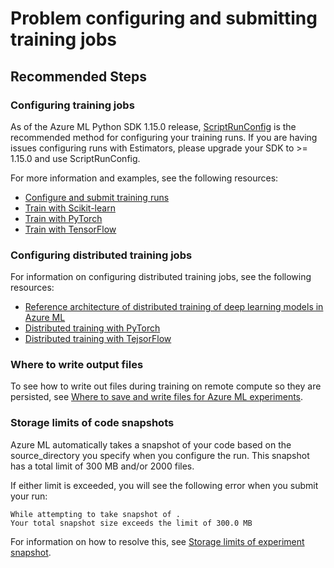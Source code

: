 <properties
	pageTitle="Problem configuring and submitting training jobs"
	description="Problem configuring and submitting training jobs"
	infoBubbleText="Problem configuring and submitting training jobs"
	service="microsoft.machinelearning"
	resource="runs"
	authors="mx-iao"
	ms.author="minxia"
	supportTopicIds="32690863"
	productPesIds="16644"
	cloudEnvironments="public, fairfax, mooncake, usnat, ussec"
	articleId="microsoft.machinelearning.runs.problemconfiguringandsubmittingtrainingjobs"
	selfHelpType="generic"
	ownershipId="AzureML_AzureMachineLearningServices"
/>

# Problem configuring and submitting training jobs

## **Recommended Steps**

### Configuring training jobs

As of the Azure ML Python SDK 1.15.0 release, [ScriptRunConfig](https://docs.microsoft.com/python/api/azureml-core/azureml.core.scriptrunconfig?view=azure-ml-py) is the recommended method for configuring your training runs. If you are having issues configuring runs with Estimators, please upgrade your SDK to >= 1.15.0 and use ScriptRunConfig. 

For more information and examples, see the following resources:

* [Configure and submit training runs](https://docs.microsoft.com/azure/machine-learning/how-to-set-up-training-targets)
* [Train with Scikit-learn](https://docs.microsoft.com/azure/machine-learning/how-to-train-scikit-learn)
* [Train with PyTorch](https://docs.microsoft.com/azure/machine-learning/how-to-train-pytorch)
* [Train with TensorFlow](https://docs.microsoft.com/azure/machine-learning/how-to-train-tensorflow)

### Configuring distributed training jobs

For information on configuring distributed training jobs, see the following resources:

* [Reference architecture of distributed training of deep learning models in Azure ML](https://docs.microsoft.com/azure/architecture/reference-architectures/ai/training-deep-learning)
* [Distributed training with PyTorch](https://docs.microsoft.com/azure/machine-learning/how-to-train-pytorch#distributed-training)
* [Distributed training with TejsorFlow](https://docs.microsoft.com/en-us/azure/machine-learning/how-to-train-tensorflow#distributed-training)

### Where to write output files

To see how to write out files during training on remote compute so they are persisted, see [Where to save and write files for Azure ML experiments](https://docs.microsoft.com/azure/machine-learning/how-to-save-write-experiment-files#where-to-write-files).

### Storage limits of code snapshots

Azure ML automatically takes a snapshot of your code based on the source_directory you specify when you configure the run. This snapshot has a total limit of 300 MB and/or 2000 files. 

If either limit is exceeded, you will see the following error when you submit your run:
```
While attempting to take snapshot of .
Your total snapshot size exceeds the limit of 300.0 MB
```

For information on how to resolve this, see [Storage limits of experiment snapshot](https://docs.microsoft.com/azure/machine-learning/how-to-save-write-experiment-files#storage-limits-of-experiment-snapshots).
